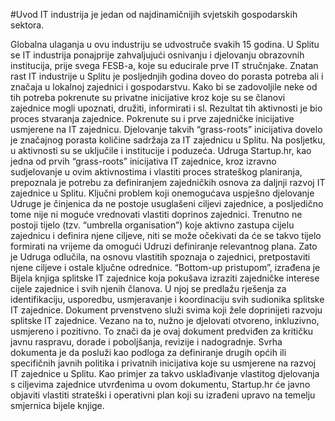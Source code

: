 #Uvod
IT industrija je jedan od najdinamičnijih svjetskih gospodarskih sektora.

Globalna ulaganja u ovu industriju se udvostruče svakih 15 godina.
U Splitu se IT industrija ponajprije zahvaljujući osnivanju i djelovanju obrazovnih institucija, prije svega FESB-a, koje su educirale prve IT stručnjake. 
Znatan rast IT industrije u Splitu je posljednjih godina doveo do porasta potreba ali i značaja u lokalnoj zajednici i gospodarstvu.
Kako bi se zadovoljile neke od tih potreba pokrenute su privatne inicijative kroz koje su se članovi zajednice mogli upoznati, družiti, informirati i sl.
Rezultat tih aktivnosti je bio proces stvaranja zajednice. 
Pokrenute su i prve zajedničke inicijative usmjerene na IT zajednicu.
Djelovanje takvih “grass-roots” inicijativa dovelo je značajnog porasta količine sadržaja za IT zajednicu u Splitu. 
Na posljetku, u aktivnosti su se uključile i institucije i poduzeća.
Udruga Startup.hr, kao jedna od prvih “grass-roots” inicijativa IT zajednice, kroz izravno sudjelovanje u ovim aktivnostima i vlastiti proces strateškog planiranja, prepoznala je potrebu za definiranjem zajedničkih osnova za daljnji razvoj IT zajednice u Splitu.
Ključni problem koji onemogućava uspješno djelovanje Udruge je činjenica da ne postoje usuglašeni ciljevi zajednice, a posljedično tome nije ni moguće vrednovati vlastiti doprinos zajednici.
Trenutno ne postoji tijelo (tzv. “umbrella organisation”) koje aktivno zastupa cijelu zajednicu i definira njene ciljeve, niti se može očekivati da će se takvo tijelo formirati na vrijeme da omogući Udruzi definiranje relevantnog plana.
Zato je  Udruga odlučila, na osnovu vlastitih spoznaja o zajednici, pretpostaviti njene ciljeve i ostale ključne odrednice.
“Bottom-up pristupom”, izrađena je Bijela knjiga splitske IT zajednice koja pokušava izraziti zajedničke interese cijele zajednice i svih njenih članova.
U njoj se predlažu rješenja za identifikaciju, usporedbu, usmjeravanje i koordinaciju svih sudionika splitske IT zajednice.
Dokument prvenstveno služi svima koji žele doprinijeti razvoju splitske IT zajednice. 
Vezano na to, nužno je djelovati otvoreno, inkluzivno, usmjereno i pozitivno. 
To znači da je ovaj dokument predviđen za kritičku javnu raspravu, dorade i poboljšanja, revizije i nadogradnje. 
Svrha dokumenta je da posluži kao podloga za definiranje drugih općih ili specifičnih javnih politika i privatnih inicijativa koje su usmjerene na razvoj IT zajednice u Splitu.
Kao primjer za takvo usklađivanje vlastitog djelovanja s ciljevima zajednice utvrđenima u ovom dokumentu, Startup.hr će javno objaviti vlastiti strateški i operativni plan koji su izrađeni upravo na temelju smjernica bijele knjige.
